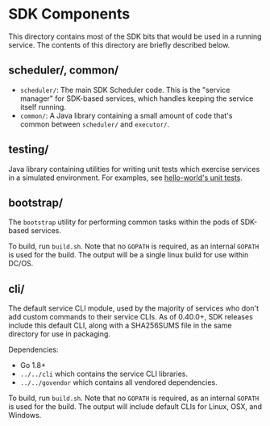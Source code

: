 # SDK Components

This directory contains most of the SDK bits that would be used in a running service. The contents of this directory are briefly described below.

## scheduler/, common/

- `scheduler/`: The main SDK Scheduler code. This is the "service manager" for SDK-based services, which handles keeping the service itself running.
- `common/`: A Java library containing a small amount of code that's common between `scheduler/` and `executor/`.

## testing/

Java library containing utilities for writing unit tests which exercise services in a simulated environment. For examples, see [hello-world's unit tests](../frameworks/helloworld/src/test/java/com/mesosphere/sdk/helloworld/scheduler/ServiceTest.java).

## bootstrap/

The `bootstrap` utility for performing common tasks within the pods of SDK-based services.

To build, run `build.sh`. Note that no `GOPATH` is required, as an internal `GOPATH` is used for the build. The output will be a single linux build for use within DC/OS.

## cli/

The default service CLI module, used by the majority of services who don't add custom commands to their service CLIs. As of 0.40.0+, SDK releases include this default CLI, along with a SHA256SUMS file in the same directory for use in packaging.

Dependencies:
- Go 1.8+
- `../../cli` which contains the service CLI libraries.
- `../../govendor` which contains all vendored dependencies.

To build, run `build.sh`. Note that no `GOPATH` is required, as an internal `GOPATH` is used for the build. The output will include default CLIs for Linux, OSX, and Windows.

